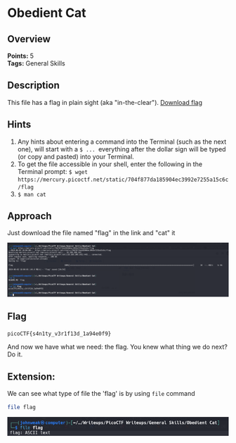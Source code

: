 # Obedient Cat

## Overview

**Points:** 5\
**Tags:** General Skills

## Description

This file has a flag in plain sight (aka "in-the-clear"). [Download flag](./flag)

## Hints
1. Any hints about entering a command into the Terminal (such as the next one), will start with a `$ ... `everything after the dollar sign will be typed (or copy and pasted) into your Terminal.
2. To get the file accessible in your shell, enter the following in the Terminal prompt: `$ wget https://mercury.picoctf.net/static/704f877da185904ec3992e7255a15c6c/flag`
3. `$ man cat`

## Approach
Just download the file named "flag"
in the link and "cat" it

![solution](image-1.png)

## Flag

`picoCTF{s4n1ty_v3r1f13d_1a94e0f9}`

And now we have what we need: the flag. You knew what thing we do next? Do it.

## Extension: 
We can see what type of file the 'flag' is by using `file` command
```bash
file flag
```
![extension](image-2.png)